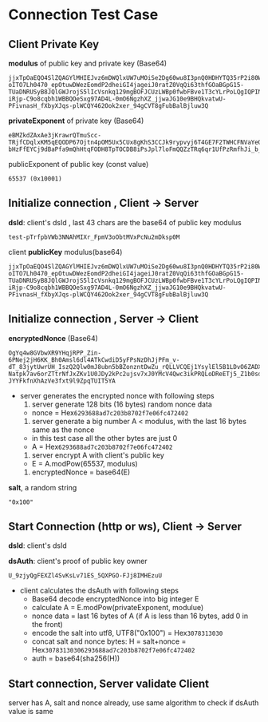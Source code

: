 # Connection Test Case

## Client Private Key
**modulus** of public key and private key (Base64)
```
jjxTpOaEQO4SlZQAGYlMHIEJvz6mDWQlxUW7uMOiSe2Dg60wu8I3pnQ0HDHYTQ35rP2i80WmEbaScTVz-oITO7Lh0470_epOtuwDWezEomdP2dheiGI4jageiJ0ratZ0VqQi63thfGOaBGpG15-TUaDNRUSyB8JQlGWJrojS5lIcVsnkq129mgBOFJCUzLWBp0fwbFBve1T3cYLrPoLQgIQPINiMnokw-iRjp-C9o8cqbh1WBBQOeSxg97AD4L-0mO6NgzhXZ_jjwaJG10e9BHQkvatwU-PFivnasH_fXbyXJqs-plWCQY462Ook2xer_94gCVT8gFubBalBjluw3Q
```
**privateExponent** of private key (Base64)
```
eBMZkdZAxAe3jKrawrQTmuScc-TRjfCDqlxKM5qEQODP67Ojtn4pOM5Ux5CUx8gKhS3CCJk9rypvyj6T4GE7F2TWHCFNVaYeOXJZCetFvMx2rrNoar5we7X3wODeLF1K7XG3QRBxpe73sM5_a7x9Q6X6ZIWvvbkfCYgGiV9cm65nps4UTTmBnnh6GXcDFx9uPD5uPeMowtZh-bHzFfEYCj9dBaPfa9mQhHtqFODH8TpTOCDB8iPsJpl7loFmQQZzTRq6qr1UfPzRmfhJi_b_zdj8r5_gUEL8593StiXMIcPYlTnmUPRZtWjpFrlu3H4xEIMkPzowLqhp8KKotFGSCQ
```
publicExponent of public key (const value)
```
65537 (0x10001)
```

## Initialize connection , Client -> Server
**dsId**: client's dsId , last 43 chars are the base64 of public key modulus
```
test-pTrfpbVWb3NNAhMIXr_FpmV3oObtMVxPcNu2mDksp0M
```

client **publicKey** modulus(base64)
```
jjxTpOaEQO4SlZQAGYlMHIEJvz6mDWQlxUW7uMOiSe2Dg60wu8I3pnQ0HDHYTQ35rP2i80WmEbaScTVz-oITO7Lh0470_epOtuwDWezEomdP2dheiGI4jageiJ0ratZ0VqQi63thfGOaBGpG15-TUaDNRUSyB8JQlGWJrojS5lIcVsnkq129mgBOFJCUzLWBp0fwbFBve1T3cYLrPoLQgIQPINiMnokw-iRjp-C9o8cqbh1WBBQOeSxg97AD4L-0mO6NgzhXZ_jjwaJG10e9BHQkvatwU-PFivnasH_fXbyXJqs-plWCQY462Ook2xer_94gCVT8gFubBalBjluw3Q
```

## Initialize connection , Server -> Client
**encryptedNonce** (Base64)
```
OgYq4w8GVbwXR9YHqjRPP_Zin-6PNej2jH6KK_Bh0Amsl6dl4ATkCwdiD5yFPsNzDhJjPFm_v-dT_83jytUwrUH_IszQ2Qlw0mJ8ubn5bBZonzntDwZu_rQLLVCQEj1YsylEl5B1LDvO6ZADXISrbYh500Kts694_XLVkEA7COa_NZZvVt7MY06aLPOhVZGrv3y6bNIhnnGtxoK-Natpk7av6orZTtrNfJxZKv1U0JDy2kPc2ujsv7xJ0YMcV4Qwc3ikPRQLoDReETj5_Z1b0sd7wCza5fOPsjM5rqzIRJqY8eaA2PcidR1-JYYFkfnXhAzVe3fxt9l9ZpqTUIT5YA
```
 - server generates the encrypted nonce with following steps
   1. server generate 128 bits (16 bytes) random nonce data
     - nonce = Hex```6293688ad7c203b8702f7e06fc472402```
   1. server generate a big number A < modulus, with the last 16 bytes same as the nonce
     - in this test case all the other bytes are just 0
     - A = Hex```6293688ad7c203b8702f7e06fc472402```
   1. server encrypt A with client's public key
     - E = A.modPow(65537, modulus)
   1. encryptedNonce = base64(E)

**salt**, a random string
```
"0x100"
```

## Start Connection (http or ws), Client -> Server
**dsId**: client's dsId

**dsAuth**: client's proof of public key owner
```
U_9zjyQgFEXZl4SvKsLv71ES_5QXPGO-FJj8IMHEzuU
```
 - client calculates the dsAuth with following steps
   - Base64 decode encryptedNonce into big integer E
   - calculate A = E.modPow(privateExponent, modulue)
   - nonce data = last 16 bytes of A (if A is less than 16 bytes, add 0 in the front)
   - encode the salt into utf8, UTF8("0x100") = Hex```3078313030```
   - concat salt and nonce bytes: H = salt+nonce = Hex```30783130306293688ad7c203b8702f7e06fc472402```
   - auth = base64(sha256(H))

## Start connection, Server validate Client
   server has A, salt and nonce already, use same algorithm to check if dsAuth value is same